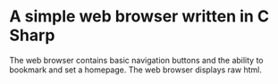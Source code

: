 # A simple web browser written in C Sharp
The web browser contains basic navigation buttons and the ability to bookmark and set a homepage. The web browser displays raw html.
